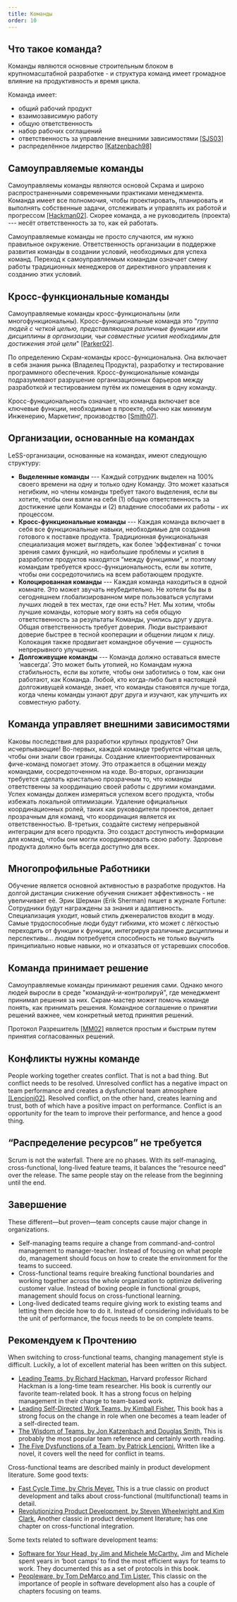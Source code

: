 ```yaml
---
title: Команды
order: 10
---
```


## Что такое команда?

Команды являются основные строительным блоком в крупномасштабной разработке - и структура команд имеет громадное влияние на продуктивность и время цикла.

Команда имеет:

* общий рабочий продукт
* взаимозависимую работу
* общую ответственность
* набор рабочих соглашений
* ответственность за управление внешними зависимостями [[SJS03]](http://www.amazon.com/The-Team-Handbook-Third-Edition/dp/1884731260)
* распределённое лидерство [[Katzenbach98]](http://www.amazon.com/Teams-At-Top-Jon-Katzenbach/dp/0875847897)

## Самоуправляемые команды

Самоуправляемы команды являются основой Скрама и широко распространенными современными практиками менеджмента. Команда имеет все полномочия, чтобы проектировать, планировать и выполнять собственные задачи, отслеживать и управлять их работой и прогрессом [[Hackman02]](http://www.amazon.com/Leading-Teams-Setting-Stage-Performances/dp/1578513332). Скорее команда, а не руководитель (проекта) --- несёт ответственность за то, как ей работать.

Самоуправляемые команды не просто случаются, им нужно правильное окружение. Ответственность организации в поддержке развития команды в создании условий, необходимых для успеха команд. Переход к самоуправляемым командам означает смену работы традиционных менеджеров от директивного управления к созданию этих условий.

## Кросс-функциональные команды

Самоуправляемые команды кросс-функциональны (или многофункциональны). Кросс-функциональные команда это "*группа людей с четкой целью, представляющая различные функции или дисциплины в организации, чьи совместные усилия необходимы для достижения этой цели*" [[Parker02]](http://www.amazon.com/Cross--Functional-Teams-Working-Strangers/dp/0787960853).

По определению Скрам-команды кросс-функциональна. Она включает в себя знания рынка (Владелец Продукта), разработку и тестирование программного обеспечения. Кросс-функциональные команды подразумевают разрушение организационных барьеров между разработкой и тестированием путём их помещения в одну команду.

Кросс-функциональность означает, что команда включает все ключевые функции, необходимые в проекте, обычно как минимум  Инженерию, Маркетинг, производство [[Smith07]](http://www.amazon.com/Flexible-Product-Development-Building-Changing/dp/0787995843).

## Организации, основанные на командах

LeSS-организации, основанные на командах, имеют следующую структуру:

* **Выделенные команды** --- Каждый сотрудник выделен на 100% своего времени на одну и только одну Команду. Это может казаться негибким, но члены команды требует такого выделения, если вы хотите, чтобы они взяли на себя (1) общую ответственность за достижение цели Команды и (2) владение способами их работы - их процессом.
* **Кросс-функциональные команды** --- Каждая команда включает в себя все функциональные навыки, необходимые для создания готового к поставке продукта. Традиционная функциональная специализация может выглядеть, как более ‘эффективная’ с точки зрения самих функций, но наибольшие проблемы и усилия в разработке продуктов находятся “между функциями”, и поэтому командам требуется кросс-функциональность, если вы хотите, чтобы они сосредоточились на всем работающем продукте.
* **Колоцированная команды** --- Каждая команда находиться в одной комнате. Это может звучать неубедительно. Не хотели бы вы в сегодняшнем глобализированном мире пользоваться услугами лучших людей в тех местах, где они есть? Нет. Мы хотим, чтобы лучшие команды, которые могу взять на себя общую ответственность за результаты Команды, учились друг у друга. Общая ответственность требует доверия. Люди выстраивают доверие быстрее в тесной кооперации и общении лицом к лицу. Колокация также продвигает командное обучение — сущность непрерывного улучшения.
* **Долгоживущие команды** --- Команда должно оставаться вместе ‘навсегда’. Это может быть утопией, но Командам нужна стабильность, если вы хотите, чтобы они заботились о том, как они работают, как Команда. Любой, кто когда-либо был в настоящей долгоживущей команде, знает, что команды становятся лучше тогда, когда члены команды узнают друг друга и изучают, как улучшить их совместную работу.

## Команда управляет внешними зависимостями

Каковы последствия для разработки крупных продуктов? Они исчерпывающие! Во-первых, каждой команде требуется чёткая цель, чтобы они знали свои границы. Создание клиентоориентированных фиче-команд помогает этому. Это отражается в общении между командами, сосредоточенном на коде. Во-вторых, организации требуется сделать кристально прозрачным то, что команды ответственны за координацию своей работы с другими командами. Успех команды должен измеряться успехом всего продукта, чтобы избежать локальной оптимизации. Удаление официальных координационных ролей, таких как руководители проектов, делает прозрачным для команд, что координация является их ответственностью. В-третьих, создайте систему непрерывной интеграции для всего продукта. Это создаст доступность информации для команд, чтобы они могли координировать свою работу. Здоровье продукта должно быть всегда доступно для всех.

## Многопрофильные Работники

Обучение является основной активностью в разработке продуктов. На долгой дистанции снижение обучения снижает эффективность - не увеличивает её. Эрик Шерман (Erik Sherman) пишет в журнале Fortune:
Сотрудники будут награждены за знания и адаптивность. Специализация уходит, новый стиль дженералистов входит в моду. Самые трудоспособные люди будут гибкими, кто может с лёгкостью переходить от функции к функции, интегрируя различные дисциплины и перспективы... людям потребуется способность не только выучить принципиально новые навыки, но и отказаться от устаревших способов.

## Команда принимает решение

Самоуправляемые команды принимают решения сами. Однако много людей выросли в среде "командуй-и-контролируй", где менеджмент принимал решения за них. Скрам-мастер может помочь команде понять, как принимать решения. Командное соглашение о принятии решений важнее, чем конкретный метод принятия решений.

Протокол Разрешитель [[MM02]](http://www.amazon.com/Software-Your-Head-Protocols-Maintaining/dp/0201604566) является простым и быстрым путем принятия согласованных решений.

## Конфликты нужны команде

People working together creates conflict. That is not a bad thing. But conflict needs to be resolved. Unresolved conflict has a negative impact on team performance and creates a dysfunctional team atmosphere [[Lencioni02]](http://www.amazon.com/Five-Dysfunctions-Team-Leadership-Fable/dp/0787960756). Resolved conflict, on the other hand, creates learning and trust, both of which have a positive impact on performance. Conflict is an opportunity for the team to improve their performance, and hence a good thing.

## “Распределение ресурсов” не требуется 

Scrum is not the waterfall. There are no phases. With its self-managing, cross-functional, long-lived feature teams, it balances the “resource need” over the release. The same people stay on the release from the beginning until the end.

## Завершение

These different—but proven—team concepts cause major change in organizations.

* Self-managing teams require a change from command-and-control management to manager-teacher. Instead of focusing on what people do, management should focus on how to create the environment for the teams to succeed.
* Cross-functional teams require breaking functional boundaries and working together across the whole organization to optimize delivering customer value. Instead of boxing people in functional groups, management should focus on cross-functional learning.
* Long-lived dedicated teams require giving work to existing teams and letting them decide how to do it. Instead of considering individuals to be the unit of performance, the focus needs to be on complete teams.

## Рекомендуем к Прочтению

When switching to cross-functional teams, changing management style is difficult. Luckily, a lot of excellent material has been written on this subject.

* [Leading Teams, by Richard Hackman.](http://www.amazon.com/Leading-Teams-Setting-Stage-Performances/dp/1578513332)
  Harvard professor Richard Hackman is a long-time team researcher. His book is currently our favorite team-related book. It has a strong focus on helping management in their change to team-based work.
* [Leading Self-Directed Work Teams, by Kimball Fisher.](http://www.amazon.com/Leading-Self-Directed-Teams-Kimball-Fisher/dp/0071349243)
  This book has a strong focus on the change in role when one becomes a team leader of a self-directed team.
* [The Wisdom of Teams, by Jon Katzenbach and Douglas Smith.](http://www.amazon.com/Wisdom-Teams-High-Performance-Organization-Essentials/dp/0060522003)
  This is probably the most popular team reference and certainly worth reading.
* [The Five Dysfunctions of a Team, by Patrick Lencioni.](http://www.amazon.com/Five-Dysfunctions-Team-Leadership-Fable/dp/0787960756)
  Written like a novel, it covers well the need for conflict in teams.

Cross-functional teams are described mainly in product development literature. Some good texts:

* [Fast Cycle Time, by Chris Meyer.](http://www.amazon.com/Fast-Cycle-Time-Strategy-Structure/dp/141657624X)
  This is a true classic on product development and talks about cross-functional (multifunctional) teams in detail.
* [Revolutionizing Product Development, by Steven Wheelwright and Kim Clark.](http://www.amazon.com/Revolutionizing-Product-Development-Quantum-Efficiency/dp/0029055156)
  Another classic in product development literature; has one chapter on cross-functional integration.

Some texts related to software development teams:

* [Software for Your Head, by Jim and Michele McCarthy.](http://www.amazon.com/Software-Your-Head-Protocols-Maintaining/dp/0201604566)
  Jim and Michele spent years in ‘boot camps’ to find the most efficient ways for teams to work. They documented this as a set of protocols in this book.
* [Peopleware, by Tom DeMarco and Tim Lister.](https://www.amazon.com/Peopleware-Productive-Projects-Teams-3rd/dp/0321934113)
  This classic on the importance of people in software development also has a couple of chapters focusing on teams.

